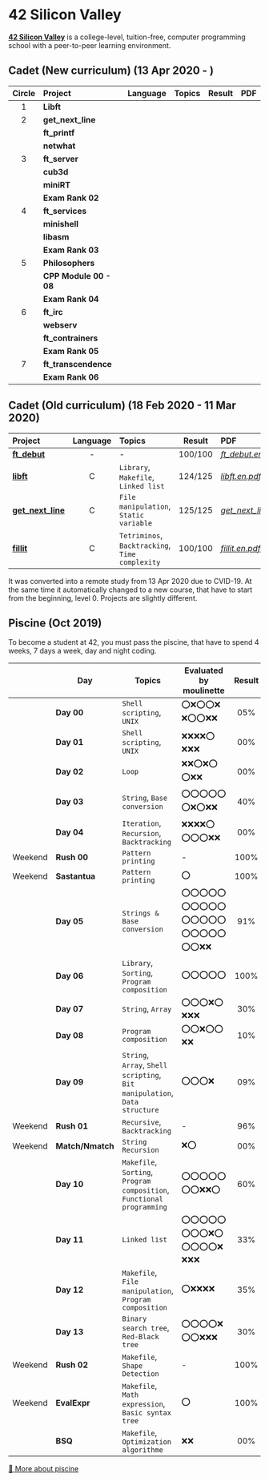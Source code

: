 # 42 Silicon Valley

**[42 Silicon Valley]** is a college-level, tuition-free, computer programming school with a peer-to-peer learning environment.

[42 Silicon Valley]: https://www.42.us.org

## Cadet (New curriculum) (13 Apr 2020 - )

|Circle|Project|Language|Topics|Result|PDF|
|:-:|:-|:-:|:-|:-:|:-|
|1|**Libft**|||||
|2|**get_next_line**|||||
||**ft_printf**|||||
||**netwhat**|||||
|3|**ft_server**|||||
||**cub3d**|||||
||**miniRT**|||||
||**Exam Rank 02**|||||
|4|**ft_services**|||||
||**minishell**|||||
||**libasm**|||||
||**Exam Rank 03**|||||
|5|**Philosophers**|||||
||**CPP Module 00 - 08**|||||
||**Exam Rank 04**|||||
|6|**ft_irc**|||||
||**webserv**|||||
||**ft_contrainers**|||||
||**Exam Rank 05**|||||
|7|**ft_transcendence**|||||
||**Exam Rank 06**|||||

## Cadet (Old curriculum) (18 Feb 2020 - 11 Mar 2020)

|Project|Language|Topics|Result|PDF|
|:-|:-:|:-|:-:|:-|
|[**ft_debut**]|-|-|100/100|[*ft_debut.en.pdf*]|
|[**libft**]|C|`Library`, `Makefile`, `Linked list`|124/125|[*libft.en.pdf*]|
|[**get_next_line**]|C|`File manipulation`, `Static variable`|125/125|[*get_next_line.en.pdf*]|
|[**fillit**]|C|`Tetriminos`, `Backtracking`, `Time complexity`|100/100|[*fillit.en.pdf*]|

[**ft_debut**]: https://github.com/lisy0123/42/tree/master/Cadet_old/ft_debut
[**libft**]: https://github.com/lisy0123/42/tree/master/Cadet_old/libft
[**get_next_line**]: https://github.com/lisy0123/42/tree/master/Cadet_old/get_next_line
[**fillit**]: https://github.com/lisy0123/42/tree/master/Cadet_old/fillit

[*ft_debut.en.pdf*]: https://github.com/lisy0123/42/blob/master/Cadet_old/PDF/ft_debut.en.pdf
[*libft.en.pdf*]: https://github.com/lisy0123/42/blob/master/Cadet_old/PDF/libft.en.pdf
[*get_next_line.en.pdf*]: https://github.com/lisy0123/42/blob/master/Cadet_old/PDF/get_next_line.en.pdf
[*fillit.en.pdf*]: https://github.com/lisy0123/42/blob/master/Cadet_old/PDF/fillit.en.pdf

It was converted into a remote study from 13 Apr 2020 due to CVID-19.
At the same time it automatically changed to a new course, that have to start from the beginning, level 0. 
Projects are slightly different.

## Piscine (Oct 2019)

To become a student at 42, you must pass the piscine, that have to spend 4 weeks, 7 days a week, day and night coding. 

||Day|Topics|Evaluated by moulinette|Result|PDF|
|-|-|-|-|:-:|-|
||**Day 00**|`Shell scripting`, `UNIX`|:o::x::o::o::x: :x::o::o::x::x:|05%||
||**Day 01**|`Shell scripting`, `UNIX`|:x::x::x::x::o: :x::x::x:|00%||
||**Day 02**|`Loop`|:x::x::o::x::o: :o::x::x:|00%||
||**Day 03**|`String`, `Base conversion`|:o::o::o::o::o: :o::x::o::x::x:|40%||
||**Day 04**|`Iteration`, `Recursion`, `Backtracking`|:x::x::x::x::o: :o::o::o::x::x:|00%||
|Weekend|**Rush 00**|`Pattern printing`|-|100%||
|Weekend|**Sastantua**|`Pattern printing`|:o:|100%||
||**Day 05**|`Strings & Base conversion`|:o::o::o::o::o: :o::o::o::o::o: :o::o::o::o::o: :o::o::o::o::o: :o::o::x::x:|91%||
||**Day 06**|`Library`, `Sorting`, `Program composition`|:o::o::o::o::o:|100%||
||**Day 07**|`String`, `Array`|:o::o::o::x::o: :x::x::x:|30%||
||**Day 08**|`Program composition`|:o::o::x::o::o: :x::x:|10%|
||**Day 09**|`String`, `Array`, `Shell scripting`, `Bit manipulation`, `Data structure`|:o::o::o::x:|09%||
|Weekend|**Rush 01**|`Recursive`, `Backtracking`|-|96%||
|Weekend|**Match/Nmatch**|`String Recursion`|:x::o:|00%||
||**Day 10**|`Makefile`, `Sorting`, `Program composition`, `Functional programming`|:o::o::o::o::o: :o::o::x::x::o:|60%||
||**Day 11**|`Linked list`|:o::o::o::o::o: :o::o::o::x::o: :o::o::o::o::x: :x::x::x:|33%||
||**Day 12**|`Makefile`, `File manipulation`, `Program composition`|:o::x::x::x::x:|35%||
||**Day 13**|`Binary search tree`, `Red-Black tree`|:o::o::o::o::x: :o::o::x::x::x:|30%||
|Weekend|**Rush 02**|`Makefile`, `Shape Detection`|-|100%||
|Weekend|**EvalExpr**|`Makefile`, `Math expression`, `Basic syntax tree`|:o:|100%||
||**BSQ**|`Makefile`, `Optimization algorithme`|:x::x:|00%||

[:book: More about piscine](https://www.42.us.org/program/piscine)
<!--stackedit_data:
eyJoaXN0b3J5IjpbLTczMzk4NzE3LC0xMjM4NTc0NzcwLC03Mz
M5ODcxNywtMTc1NTAyMTYwNCwyMDI3OTYyODYsMjEyOTk2ODY3
LC0xOTU3NTQ4Njk4LC0xMTk1ODE3OTU0LC02NjA1ODY1NjksMT
E3NzM3NTMzNiwxMjIwOTM5NDksLTk3NjcyODU3OV19
-->